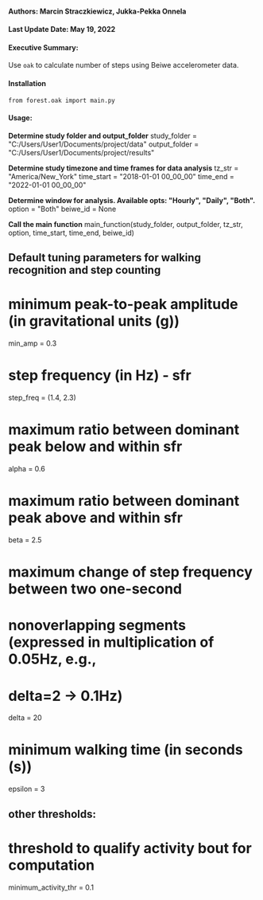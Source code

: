 #### Authors: Marcin Straczkiewicz, Jukka-Pekka Onnela  

#### Last Update Date: May 19, 2022 

#### Executive Summary: 
Use `oak` to calculate number of steps using Beiwe accelerometer data.


#### Installation

`from forest.oak import main.py`  


#### Usage:  
**Determine study folder and output_folder**
study_folder = "C:/Users/User1/Documents/project/data"
output_folder = "C:/Users/User1/Documents/project/results"

**Determine study timezone and time frames for data analysis**
tz_str = "America/New_York"
time_start = "2018-01-01 00_00_00"
time_end = "2022-01-01 00_00_00"

**Determine window for analysis. Available opts: "Hourly", "Daily", "Both".**
option = "Both"
beiwe_id = None

**Call the main function**
main_function(study_folder, output_folder, tz_str, option,
              time_start, time_end, beiwe_id)


## Default tuning parameters for walking recognition and step counting
# minimum peak-to-peak amplitude (in gravitational units (g))
min_amp = 0.3  

# step frequency (in Hz) - sfr
step_freq = (1.4, 2.3)

# maximum ratio between dominant peak below and within sfr
alpha = 0.6

# maximum ratio between dominant peak above and within sfr
beta = 2.5

# maximum change of step frequency between two one-second
# nonoverlapping segments (expressed in multiplication of 0.05Hz, e.g.,
# delta=2 -> 0.1Hz)
delta = 20

# minimum walking time (in seconds (s))
epsilon = 3

## other thresholds:
# threshold to qualify activity bout for computation
minimum_activity_thr = 0.1
